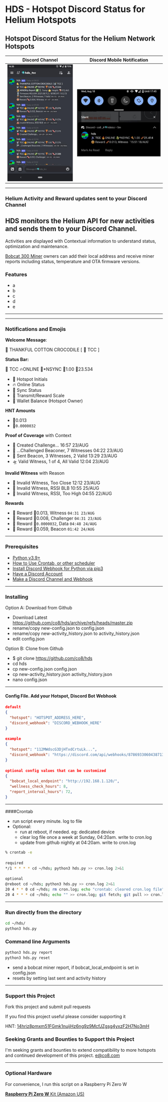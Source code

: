 # HDS - **Hotspot Discord Status** for Helium Hotspots

## **Hotspot Discord Status** for the Helium Network Hotspots

|         Discord Channel          |  Discord Mobile Notification   |
| :------------------------------: | :----------------------------: |
| ![](imgs/hds-discord-window.jpg) | ![](imgs/hds-notification.jpg) |

---

### Helium Activity and Reward updates sent to your Discord Channel

## HDS monitors the Helium API for new activities and sends them to your Discord Channel.

Activities are displayed with Contextual information to understand status, optimization and maintenance.

[Bobcat 300 Miner](https://www.bobcatminer.com/) owners can add their local address and receive miner reports including status, temperature and OTA firmware versions.

### Features

- a
- b
- c
- d
- e

---

---

### Notifications and Emojis

**Welcome Message**:

:call_me_hand: THANKFUL COTTON CROCODILE [ :satellite: TCC ]

**Status Bar:**

:satellite: TCC :fire:ONLINE :avocado:\*NSYNC :pizza:1.00 :bacon:23.534

- :satellite: Hotspot Initials
- :fire: Online Status
- :avocado: Sync Status
- :pizza: Transmit/Reward Scale
- :bacon: Wallet Balance (Hotspot Owner)

**HNT Amounts**

- :bacon:0.013
- :bacon:`0.0000032`

**Proof of Coverage** with Context

- :game_die: Created Challenge... 16:57 23/AUG
- :checkered_flag: ...Challenged Beaconer, 7 Witnesses 04:22 23/AUG
- :volcano: Sent Beacon, 3 Witnesses, 2 Valid 13:29 23/AUG
- :flying_saucer: Valid Witness, 1 of 4, All Valid 12:04 23/AUG

**Invalid Witness** with Reason

- :poop: Invalid Witness, Too Close 12:12 23/AUG
- :poop: Invalid Witness, RSSI BLB 10:55 25/AUG
- :poop: Invalid Witness, RSSI, Too High 04:55 22/AUG

**Rewards**

- :cookie: Reward :bacon:0.013, Witness `04:31 23/AUG`
- :cookie: Reward :bacon:0.008, Challenger `04:31 23/AUG`
- :cookie: Reward :bacon:`0.0000032`, Data `04:48 24/AUG`
- :cookie: Reward :bacon:0.059, Beacon `01:42 24/AUG`

---

### Prerequisites

- [Python v3.9+](https://www.python.org/downloads/)
- [How to Use Crontab, or other scheduler](https://www.geeksforgeeks.org/crontab-in-linux-with-examples/)
- [Install Discord Webhook for Python via pip3](https://pypi.org/project/discordwebhook/)
- [Have a Discord Account](https://support.discord.com/hc/en-us/articles/360033931551-Getting-Started)
- [Make a Discord Channel and Webhook](https://support.discord.com/hc/en-us/articles/228383668-Intro-to-Webhooks)

---

### Installing

Option A: Download from Github

- Download Latest https://github.com/co8/hds/archive/refs/heads/master.zip
- rename/copy new-config.json to config.json
- rename/copy new-activity_history.json to activity_history.json
- edit config.json

Option B: Clone from Github

- $ git clone https://github.com/co8/hds
- cd hds
- cp new-config.json config.json
- cp new-activity_history.json activity_history.json
- nano config.json

---

#### Config File. Add your Hotspot, Discord Bot Webhook

```json
default
{
  "hotspot": "HOTSPOT_ADDRESS_HERE",
  "discord_webhook": "DISCORD_WEBHOOK_HERE"
}

example
{
  "hotspot": "112MWdscG3DjHTxdCrtuLk...",
  "discord_webhook": "https://discord.com/api/webhooks/878693306043871313/C6m7znYe..."
}

optional config values that can be customized
{
  "bobcat_local_endpoint": "http://192.168.1.120/",
  "wellness_check_hours": 8,
  "report_interval_hours": 72,
}
```

---

####Crontab

- run script every minute. log to file
- Optional:
  - run at reboot, if needed. eg: dedicated device
  - clear log file once a week at Sunday, 04:20am. write to cron.log
  - update from github nightly at 04:20am. write to cron.log

```BASH
% crontab -e

required
*/1 * * * * cd ~/hds; python3 hds.py >> cron.log 2>&1

optional
@reboot cd ~/hds; python3 hds.py >> cron.log 2>&1
20 4 * * 0 cd ~/hds; rm cron.log; echo "crontab: cleared cron.log file" >> cron.log
20 4 * * * cd ~/hds; echo "" >> cron.log; git fetch; git pull >> cron.log 2>&1
```

---

### Run directly from the directory

```BASH
cd ~/hds/
python3 hds.py
```

### Command line Arguments

```py
python3 hds.py report
python3 hds.py reset
```

- send a bobcat miner report, if bobcat_local_endpoint is set in config.json
- resets by setting last sent and activity history

---

### Support this Project

Fork this project and submit pull requests

If you find this project useful please consider supporting it

HNT: [14hriz8pmxm51FGmk1nuijHz6ng9z9McfJZgsg4yxzF2H7No3mH](https://explorer.helium.com/accounts/14hriz8pmxm51FGmk1nuijHz6ng9z9McfJZgsg4yxzF2H7No3mH)

### Seeking Grants and Bounties to Support this Project

I'm seeking grants and bounties to extend compatibility to more hotspots and continued development of this project. [e@co8.com](mailto:e@co8.com)

---

### Optional Hardware

For convenience, I run this script on a Raspberry Pi Zero W

[**Raspberry Pi Zero W** Kit (Amazon US)](https://amzn.to/3jWaUpF)
